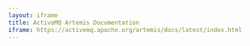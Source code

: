 ```yaml
---
layout: iframe
title: ActiveMQ Artemis Documentation
iframe: https://activemq.apache.org/artemis/docs/latest/index.html
---
```


